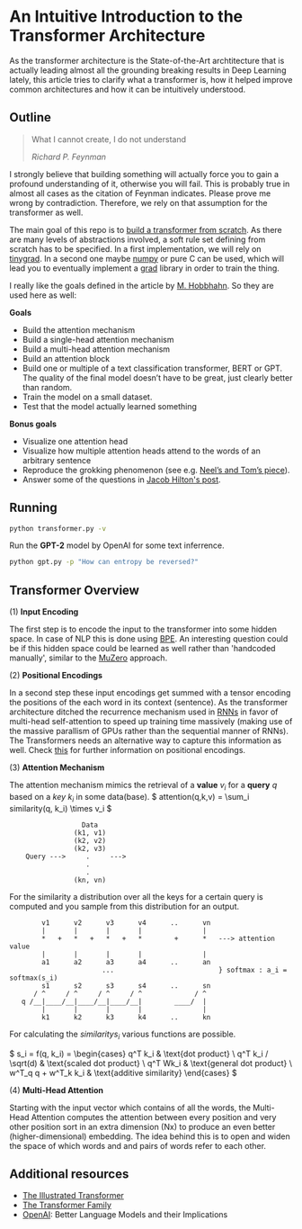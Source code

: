 # An Intuitive Introduction to the Transformer Architecture

As the transformer architecture is the State-of-the-Art archtitecture that is actually leading almost all the 
grounding breaking results in Deep Learning lately, this article tries to clarify what a transformer is, how it helped improve 
common architectures and how it can be intuitively understood.

## Outline 

> What I cannot create, I do not understand
> 
> <cite>Richard P. Feynman</cite>

I strongly believe that building something will actually force you to gain a profound understanding of it, otherwise you will fail.
This is probably true in almost all cases as the citation of Feynman indicates. Please prove me wrong by contradiction. Therefore, we rely on that assumption for the transformer as well.

The main goal of this repo is to [build a transformer from scratch](https://www.lesswrong.com/posts/98jCNefEaBBb7jwu6/building-a-transformer-from-scratch-ai-safety-up-skilling). As there are many levels of abstractions involved, a soft rule set defining from scratch has to be specified. In a first implementation, we will rely on [tinygrad](https://github.com/tinygrad/tinygrad/tree/master). In a second one maybe [numpy](https://numpy.org/) or pure C can be used, which will lead you to eventually implement a [grad](http://blog.ezyang.com/2019/05/pytorch-internals/) library in order to train the thing. 

I really like the goals defined in the article by [M. Hobbhahn](https://www.lesswrong.com/posts/98jCNefEaBBb7jwu6/building-a-transformer-from-scratch-ai-safety-up-skilling). So they are used here as well:

**Goals**
- Build the attention mechanism
- Build a single-head attention mechanism
- Build a multi-head attention mechanism
- Build an attention block 
- Build one or multiple of a text classification transformer, BERT or GPT. The quality of the final model doesn’t have to be great, just clearly better than random.
- Train the model on a small dataset. 
- Test that the model actually learned something

**Bonus goals**
- Visualize one attention head
- Visualize how multiple attention heads attend to the words of an arbitrary sentence
- Reproduce the grokking phenomenon (see e.g. [Neel’s and Tom’s piece](https://www.lesswrong.com/posts/N6WM6hs7RQMKDhYjB/a-mechanistic-interpretability-analysis-of-grokking)). 
- Answer some of the questions in [Jacob Hilton's post](https://github.com/jacobhilton/deep_learning_curriculum/blob/master/1-Transformers.md).

## Running 

```bash
python transformer.py -v
```

Run the **GPT-2** model by OpenAI for some text inferrence.
```bash
python gpt.py -p "How can entropy be reversed?"
```

## Transformer Overview 

(1) **Input Encoding**

The first step is to encode the input to the transformer into some hidden space. In case of NLP this is done using [BPE](https://en.wikipedia.org/wiki/Byte_pair_encoding). An interesting question could be if this hidden space could be learned as well rather than 'handcoded manually', similar to the [MuZero](https://www.deepmind.com/blog/muzero-mastering-go-chess-shogi-and-atari-without-rules) approach.

(2) **Positional Encodings**

In a second step these input encodings get summed with a tensor encoding the positions of the each word in its context (sentence). As the transformer architecture ditched the recurrence mechanism used in [RNNs]() in favor of multi-head self-attention to speed up training time massively (making use of the massive parallism of GPUs rather than the sequential manner of RNNs). The Transformers needs an alternative way to capture this information as well. Check [this](https://kazemnejad.com/blog/transformer_architecture_positional_encoding/) for further information on positional encodings.

(3) **Attention Mechanism**

The attention mechanism mimics the retrieval of a **value** $v_i$ for a **query** $q$ based on a *key* $k_i$ in some data(base).
    $ attention(q,k,v) = \sum_i similarity(q, k_i) \times v_i $
```
                  Data 
                (k1, v1)
                (k2, v2)
                (k2, v3)
    Query --->     .     ---> 
                   .
                   .
                (kn, vn)
```
For the similarity a distribution over all the keys for a certain query is computed and you sample from this distribution for an output.
```
        v1      v2      v3      v4      ..      vn
        |       |       |       |               |
        *   +   *   +   *   +   *        +      *   ---> attention value
        |       |       |       |               |
        a1      a2      a3      a4      ..      an
                       ...                          } softmax : a_i = softmax(s_i)
        s1      s2      s3      s4      ..      sn
      / ^     / ^     / ^     / ^             / ^
   q /__|____/__|____/__|____/__|        ____/  |   
        |       |       |       |               |
        k1      k2      k3      k4      ..      kn
```

For calculating the $similarity s_i$ various functions are possible.

$
s_i = f(q, k_i) = \begin{cases}
    q^T k_i & \text{dot product} \\
    q^T k_i / \sqrt(d) & \text{scaled dot product} \\
    q^T Wk_i & \text{general dot product} \\
    w^T_q q + w^T_k k_i & \text{additive similarity}
\end{cases}
$

(4) **Multi-Head Attention**

Starting with the input vector which contains of all the words, the Multi-Head Attention computes the attention between every position and very other position sort in an extra dimension (Nx) to produce an even better (higher-dimensional) embedding. The idea behind this is to open and widen the space of which words and and pairs of words refer to each other.

## Additional resources

- [The Illustrated Transformer](https://jalammar.github.io/illustrated-transformer/)
- [The Transformer Family](https://lilianweng.github.io/posts/2020-04-07-the-transformer-family/)
- [OpenAI](https://openai.com/research/better-language-models): Better Language Models and their Implications
